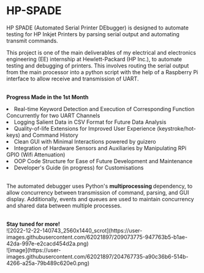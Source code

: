 # HP-SPADE
HP SPADE (Automated Serial Printer DEbugger)  is designed to automate testing for HP Inkjet Printers by parsing serial output and automating transmit commands.

This project is one of the main deliverables of my electrical and electronics engineering (EE) internship at Hewlett-Packard (HP Inc.), to automate testing and debugging of printers.
This involves routing the serial output from the main processor into a python script with the help of a Raspberry Pi interface to allow receive and transmission of UART.
<br/>
<br/>

<b>Progress Made in the 1st Month</b>

<li>Real-time Keyword Detection and Execution of Corresponding Function Concurrently for two UART Channels</li>
<li>Logging Salient Data in CSV Format for Future Data Analysis</li>
<li>Quality-of-life Extensions for Improved User Experience (keystroke/hot-keys) and Command History</li>
<li>Clean GUI with Minimal Interactions powered by guizero</li>
<li>Integration of Hardware Sensors and Auxiliaries by Manipulating RPi GPIO (Wifi Attenuation)</li>
<li>OOP Code Structure for Ease of Future Development and Maintenance</li>
<li>Developer's Guide (in progress) for Customisations</li>

<br/>

The automated debugger uses Python's <b> multiprocessing </b> dependency, to allow concurrency between transmission of command, parsing, and GUI display.
Additionally, events and queues are used to maintain concurrency and shared data between multiple processes.

<br/>
<b>Stay tuned for more!</b>

<br/>
![2022-12-22-140743_2560x1440_scrot](https://user-images.githubusercontent.com/62021897/209073775-947763b5-b1ae-42da-997e-e2cacd454d2a.png)


<br/>
![image](https://user-images.githubusercontent.com/62021897/204767735-a90c36b6-514b-4266-a25a-79b489c620e0.png)
